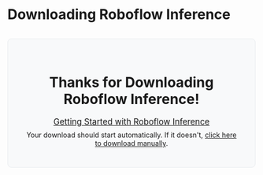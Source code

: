 # Downloading Roboflow Inference

<div id="download-status" style="text-align: center; margin: 2rem 0;" >
    <h1>Thanks for Downloading Roboflow Inference!</h1>
    <p id="docs-link"><a href="/install/">Getting Started with Roboflow Inference</a></p>
    <p id="download-message">Your download should start automatically. If it doesn't, <a id="manual-download-link" href="/install">click here to download manually</a>.</p>
</div>

<script>
(function() {
    
    // Cache DOM elements
    const elements = {
        manualLink: null
    };
    
    function getOperatingSystem() {
        const userAgent = navigator.userAgent || navigator.vendor || window.opera;
        
        if (userAgent.indexOf('Win') !== -1) return 'windows';
        if (userAgent.indexOf('Mac') !== -1) return 'mac';
        return 'other';
    }
    
    function getDownloadURL(os, version) {
        if(os === 'windows'){
            return `https://github.com/roboflow/inference/releases/download/v${version}/inference-${version}-installer.exe`;
        }else if( os === 'mac'){
            return `https://github.com/roboflow/inference/releases/download/v${version}/Roboflow-Inference-${version}.dmg`;
        }
        return null;
    }
    
    function triggerDownload(downloadURL) {
        const downloadLink = document.createElement('a');
        downloadLink.href = downloadURL;
        downloadLink.download = '';
        document.body.appendChild(downloadLink);
        downloadLink.click();
        document.body.removeChild(downloadLink);
    }
    
    function startDownload() {
        const os = getOperatingSystem();
        const version = '{{ VERSION }}';
        
        // Cache DOM elements on first use
        if (!elements.manualLink) {
            elements.manualLink = document.getElementById('manual-download-link');
        }
        
        if (os === 'other') {
            window.location.href = '/install/setup';
            return;
        }
        
        const downloadURL = getDownloadURL(os, version);
        if (!downloadURL) return;
        
        // Start automatic download
        triggerDownload(downloadURL);
    }
    
    // Start download when page loads
    if (document.readyState === 'loading') {
        document.addEventListener('DOMContentLoaded', startDownload);
    } else {
        startDownload();
    }
})();
</script>

<style>
#download-status {
    background: #f8f9fa;
    border: 1px solid #e9ecef;
    border-radius: 8px;
    padding: 2rem;
    margin: 2rem auto;
    max-width: 600px;
}

#download-status p {
    margin: 0.5rem 0;
}

#docs-link {
    margin-top: 1rem;
    margin-bottom: 1rem;
    font-size: 1.2em;
}
</style>
